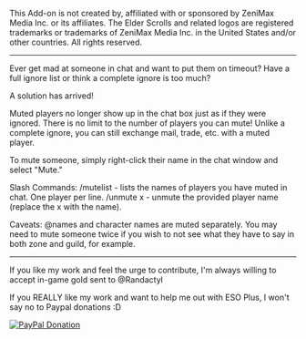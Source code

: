 This Add-on is not created by, affiliated with or sponsored by ZeniMax Media Inc. or its affiliates. The Elder Scrolls and related logos are registered trademarks or trademarks of ZeniMax Media Inc. in the United States and/or other countries. All rights reserved.

---

Ever get mad at someone in chat and want to put them on timeout? Have a full ignore list or think a complete ignore is too much?

A solution has arrived!

Muted players no longer show up in the chat box just as if they were ignored. There is no limit to the number of players you can mute!
Unlike a complete ignore, you can still exchange mail, trade, etc. with a muted player.

To mute someone, simply right-click their name in the chat window and select "Mute."

Slash Commands:
/mutelist - lists the names of players you have muted in chat. One player per line.
/unmute x - unmute the provided player name (replace the x with the name).

Caveats:
@names and character names are muted separately. You may need to mute someone twice if you wish to not see what they have to say in both zone and guild, for example.

---

If you like my work and feel the urge to contribute, I'm always willing to accept in-game gold sent to @Randactyl

If you REALLY like my work and want to help me out with ESO Plus, I won't say no to Paypal donations :D

[![PayPal Donation](https://www.paypalobjects.com/en_US/i/btn/btn_donate_LG.gif)](https://www.paypal.com/cgi-bin/webscr?cmd=_donations&business=WDG2FMFZEMMJW&lc=US&item_name=Randactyl%27s%20ESO%20Addons¤cy_code=USD&bn=PP%2dDonationsBF%3abtn_donate_LG%2egif%3aNonHosted)
